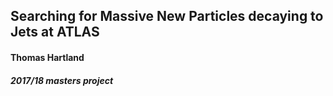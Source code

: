## Searching for Massive New Particles decaying to Jets at ATLAS

#### Thomas Hartland

##### 2017/18 masters project
